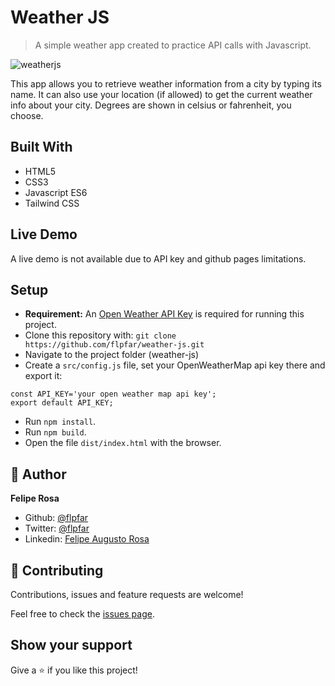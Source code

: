 # Weather JS

> A simple weather app created to practice API calls with Javascript.

![weatherjs](https://user-images.githubusercontent.com/15898299/87612764-d31c2600-c6e1-11ea-8dc8-e9fde9b53b9e.png)

This app allows you to retrieve weather information from a city by typing its name. It can also use your location (if allowed) to get the current weather info about your city. Degrees are shown in celsius or fahrenheit, you choose.

## Built With

- HTML5
- CSS3
- Javascript ES6
- Tailwind CSS

## Live Demo

A live demo is not available due to API key and github pages limitations.

## Setup
- **Requirement:** An [Open Weather API Key](https://openweathermap.org/appid#get) is required for running this project.
- Clone this repository with: `git clone https://github.com/flpfar/weather-js.git`
- Navigate to the project folder (weather-js)
- Create a `src/config.js` file, set your OpenWeatherMap api key there and export it: 
``` 
const API_KEY='your open weather map api key';
export default API_KEY;
```
- Run `npm install`.
- Run `npm build`.
- Open the file `dist/index.html` with the browser.

## 👤 Author

**Felipe Rosa**

- Github: [@flpfar](https://github.com/flpfar)
- Twitter: [@flpfar](https://twitter.com/flpfar)
- Linkedin: [Felipe Augusto Rosa](https://www.linkedin.com/in/felipe-augusto-rosa)

## 🤝 Contributing

Contributions, issues and feature requests are welcome!

Feel free to check the [issues page](https://github.com/flpfar/weather-js/issues).

## Show your support

Give a ⭐️ if you like this project!